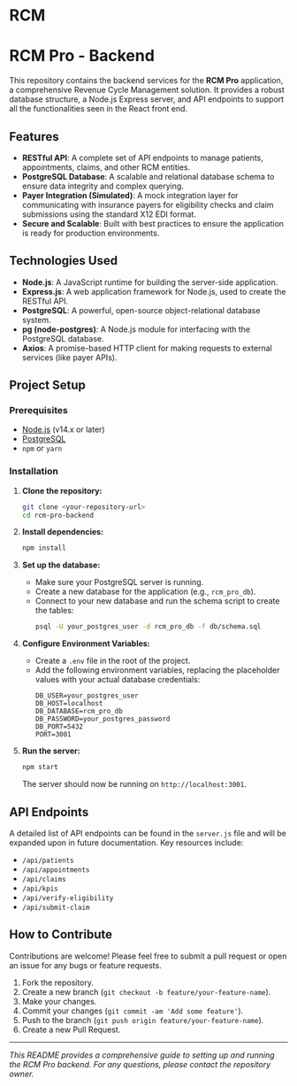 # RCM
# RCM Pro - Backend

This repository contains the backend services for the **RCM Pro** application, a comprehensive Revenue Cycle Management solution. It provides a robust database structure, a Node.js Express server, and API endpoints to support all the functionalities seen in the React front end.

## Features

-   **RESTful API**: A complete set of API endpoints to manage patients, appointments, claims, and other RCM entities.
-   **PostgreSQL Database**: A scalable and relational database schema to ensure data integrity and complex querying.
-   **Payer Integration (Simulated)**: A mock integration layer for communicating with insurance payers for eligibility checks and claim submissions using the standard X12 EDI format.
-   **Secure and Scalable**: Built with best practices to ensure the application is ready for production environments.

## Technologies Used

-   **Node.js**: A JavaScript runtime for building the server-side application.
-   **Express.js**: A web application framework for Node.js, used to create the RESTful API.
-   **PostgreSQL**: A powerful, open-source object-relational database system.
-   **pg (node-postgres)**: A Node.js module for interfacing with the PostgreSQL database.
-   **Axios**: A promise-based HTTP client for making requests to external services (like payer APIs).

## Project Setup

### Prerequisites

-   [Node.js](https://nodejs.org/) (v14.x or later)
-   [PostgreSQL](https://www.postgresql.org/download/)
-   `npm` or `yarn`

### Installation

1.  **Clone the repository:**
    ```bash
    git clone <your-repository-url>
    cd rcm-pro-backend
    ```

2.  **Install dependencies:**
    ```bash
    npm install
    ```

3.  **Set up the database:**
    -   Make sure your PostgreSQL server is running.
    -   Create a new database for the application (e.g., `rcm_pro_db`).
    -   Connect to your new database and run the schema script to create the tables:
        ```bash
        psql -U your_postgres_user -d rcm_pro_db -f db/schema.sql
        ```

4.  **Configure Environment Variables:**
    -   Create a `.env` file in the root of the project.
    -   Add the following environment variables, replacing the placeholder values with your actual database credentials:
        ```
        DB_USER=your_postgres_user
        DB_HOST=localhost
        DB_DATABASE=rcm_pro_db
        DB_PASSWORD=your_postgres_password
        DB_PORT=5432
        PORT=3001
        ```

5.  **Run the server:**
    ```bash
    npm start
    ```
    The server should now be running on `http://localhost:3001`.

## API Endpoints

A detailed list of API endpoints can be found in the `server.js` file and will be expanded upon in future documentation. Key resources include:

-   `/api/patients`
-   `/api/appointments`
-   `/api/claims`
-   `/api/kpis`
-   `/api/verify-eligibility`
-   `/api/submit-claim`

## How to Contribute

Contributions are welcome! Please feel free to submit a pull request or open an issue for any bugs or feature requests.

1.  Fork the repository.
2.  Create a new branch (`git checkout -b feature/your-feature-name`).
3.  Make your changes.
4.  Commit your changes (`git commit -am 'Add some feature'`).
5.  Push to the branch (`git push origin feature/your-feature-name`).
6.  Create a new Pull Request.

---

*This README provides a comprehensive guide to setting up and running the RCM Pro backend. For any questions, please contact the repository owner.*
